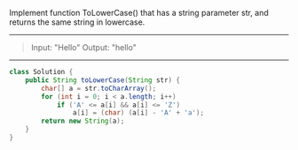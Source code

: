 Implement function ToLowerCase() that has a string parameter str, and returns the same string in lowercase.

---

> Input: "Hello"
> Output: "hello"

---

```java
class Solution {
    public String toLowerCase(String str) {
        char[] a = str.toCharArray();
        for (int i = 0; i < a.length; i++)
            if ('A' <= a[i] && a[i] <= 'Z')
                a[i] = (char) (a[i] - 'A' + 'a');
        return new String(a);
    }
}
```


